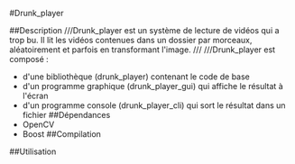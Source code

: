 #Drunk_player

##Description
///Drunk_player est un système de lecture de vidéos qui a trop bu. Il lit
les vidéos contenues dans un dossier par morceaux, aléatoirement et parfois
en transformant l'image.
///
///Drunk_player est composé :
- d'une bibliothèque (drunk_player) contenant le code de base
- d'un programme graphique (drunk_player_gui) qui affiche le résultat à l'écran
- d'un programme console (drunk_player_cli) qui sort le résultat dans un fichier
##Dépendances
- OpenCV
- Boost
##Compilation

##Utilisation